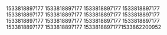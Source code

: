 1533818897177
1533818897177
1533818897177
1533818897177
1533818897177
1533818897177
1533818897177
1533818897177
1533818897177
1533818897177
1533818897177
1533818897177
1533818897177
1533818897177
15338188971771533862200952